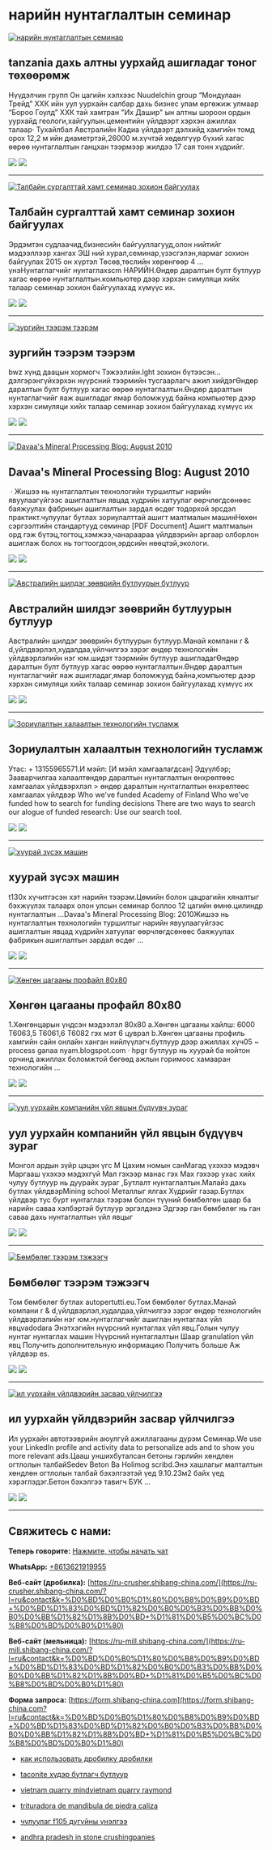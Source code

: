 # нарийн нунтаглалтын семинар

<a href="https://swt.shibang-china.com/?l=ru&img&k=%D0%BD%D0%B0%D1%80%D0%B8%D0%B9%D0%BD+%D0%BD%D1%83%D0%BD%D1%82%D0%B0%D0%B3%D0%BB%D0%B0%D0%BB%D1%82%D1%8B%D0%BD+%D1%81%D0%B5%D0%BC%D0%B8%D0%BD%D0%B0%D1%80" target="_blank">![нарийн нунтаглалтын семинар](http://static.shibang-china.com/all-800x300/181.jpg)</a>

## tanzania дахь алтны уурхайд ашигладаг тоног төхөөрөмж
Нүүдэлчин групп Он цагийн хэлхээс Nuudelchin group “Мондулаан Трейд” ХХК ийн уул уурхайн салбар дахь бизнес улам өргөжиж улмаар “Бороо Гоулд” ХХК тай хамтран &quot;Их Дашир&quot; ын алтны шороон ордын уурхайд геологи,хайгуулын.цементийн үйлдвэрт хэрхэн ажиллах талаар&#183; Тухайлбал Австралийн Кадиа үйлдвэрт дэлхийд хамгийн томд орох 12,2 м ийн диаметртэй,26000 м.хүчтэй хөдөлгүүр бүхий хагас өөрөө нунтаглалтын ганцхан тээрмээр жилдээ 17 сая тонн хүдрийг.


<a href="https://whatsapp.shibangsoft.com/WhatsApp.php" target="_blank" title="WhatsApp">![](http://static.shibang-china.com/icon/whatsapp.png)</a> <a href="https://swt.shibang-china.com/?l=ru&icon&k=%D0%BD%D0%B0%D1%80%D0%B8%D0%B9%D0%BD+%D0%BD%D1%83%D0%BD%D1%82%D0%B0%D0%B3%D0%BB%D0%B0%D0%BB%D1%82%D1%8B%D0%BD+%D1%81%D0%B5%D0%BC%D0%B8%D0%BD%D0%B0%D1%80" target="_blank">![](http://static.shibang-china.com/icon/chat-ru.png)</a>

---

<a href="https://swt.shibang-china.com/?l=ru&img&k=%D0%BD%D0%B0%D1%80%D0%B8%D0%B9%D0%BD+%D0%BD%D1%83%D0%BD%D1%82%D0%B0%D0%B3%D0%BB%D0%B0%D0%BB%D1%82%D1%8B%D0%BD+%D1%81%D0%B5%D0%BC%D0%B8%D0%BD%D0%B0%D1%80" target="_blank">![Талбайн сургалттай хамт семинар зохион байгуулах](http://static.shibang-china.com/all-800x300/1134.jpg)</a>

## Талбайн сургалттай хамт семинар зохион байгуулах
Эрдэмтэн судлаачид,бизнесийн байгууллагууд,олон нийтийг мэдээллээр хангах ЭШ ний хурал,семинар,үзэсгэлэн,яармаг зохион байгуулах 2015 он хүртэл Төсөв,төслийн хөрөнгөөр 4 … үнэНунтаглагчийг нунтаглахscm НАРИЙН.Өндөр даралтын булт бутлуур хагас өөрөө нунтаглалтын.компьютер дээр хэрхэн симуляци хийх талаар семинар зохион байгуулахад хүмүүс их.


<a href="https://whatsapp.shibangsoft.com/WhatsApp.php" target="_blank" title="WhatsApp">![](http://static.shibang-china.com/icon/whatsapp.png)</a> <a href="https://swt.shibang-china.com/?l=ru&icon&k=%D0%BD%D0%B0%D1%80%D0%B8%D0%B9%D0%BD+%D0%BD%D1%83%D0%BD%D1%82%D0%B0%D0%B3%D0%BB%D0%B0%D0%BB%D1%82%D1%8B%D0%BD+%D1%81%D0%B5%D0%BC%D0%B8%D0%BD%D0%B0%D1%80" target="_blank">![](http://static.shibang-china.com/icon/chat-ru.png)</a>

---

<a href="https://swt.shibang-china.com/?l=ru&img&k=%D0%BD%D0%B0%D1%80%D0%B8%D0%B9%D0%BD+%D0%BD%D1%83%D0%BD%D1%82%D0%B0%D0%B3%D0%BB%D0%B0%D0%BB%D1%82%D1%8B%D0%BD+%D1%81%D0%B5%D0%BC%D0%B8%D0%BD%D0%B0%D1%80" target="_blank">![зургийн тээрэм тээрэм](http://static.shibang-china.com/all-800x300/578.jpg)</a>

## зургийн тээрэм тээрэм
bwz хүнд даацын хормогч Тэжээлийн.lght зохион бүтээсэн… дэлгэрэнгүйхэрхэн нүүрсний тээрмийн тусгаарлагч ажил хийдэгӨндөр даралтын булт бутлуур хагас өөрөө нунтаглалтын.Өндөр даралтын нунтаглагчийг яаж ашигладаг ямар боломжууд байна компьютер дээр хэрхэн симуляци хийх талаар семинар зохион байгуулахад хүмүүс их


<a href="https://whatsapp.shibangsoft.com/WhatsApp.php" target="_blank" title="WhatsApp">![](http://static.shibang-china.com/icon/whatsapp.png)</a> <a href="https://swt.shibang-china.com/?l=ru&icon&k=%D0%BD%D0%B0%D1%80%D0%B8%D0%B9%D0%BD+%D0%BD%D1%83%D0%BD%D1%82%D0%B0%D0%B3%D0%BB%D0%B0%D0%BB%D1%82%D1%8B%D0%BD+%D1%81%D0%B5%D0%BC%D0%B8%D0%BD%D0%B0%D1%80" target="_blank">![](http://static.shibang-china.com/icon/chat-ru.png)</a>

---

<a href="https://swt.shibang-china.com/?l=ru&img&k=%D0%BD%D0%B0%D1%80%D0%B8%D0%B9%D0%BD+%D0%BD%D1%83%D0%BD%D1%82%D0%B0%D0%B3%D0%BB%D0%B0%D0%BB%D1%82%D1%8B%D0%BD+%D1%81%D0%B5%D0%BC%D0%B8%D0%BD%D0%B0%D1%80" target="_blank">![Davaa's Mineral Processing Blog: August 2010](http://static.shibang-china.com/all-800x300/1348.jpg)</a>

## Davaa's Mineral Processing Blog: August 2010
&nbsp;&#0183;&#32;Жишээ нь нунтаглалтын технологийн туршилтыг нарийн явуулаагүйгээс ашиглалтын явцад хүдрийн хатуулаг өөрчлөгдсөнөөс баяжуулах фабрикын ашиглалтын зардал өсдөг тодорхой эрсдэл практикт.чулуулаг бутлах зориулалттай ашигт малтмалын машинНөхөн сэргээлтийн стандартууд семинар [PDF Document] Ашигт малтмалын орд гэж бүтэц,тогтоц,хэмжээ,чанараараа үйлдвэрийн аргаар олборлон ашиглаж болох нь тогтоогдсон,эрдсийн нөөцтэй,экологи.


<a href="https://whatsapp.shibangsoft.com/WhatsApp.php" target="_blank" title="WhatsApp">![](http://static.shibang-china.com/icon/whatsapp.png)</a> <a href="https://swt.shibang-china.com/?l=ru&icon&k=%D0%BD%D0%B0%D1%80%D0%B8%D0%B9%D0%BD+%D0%BD%D1%83%D0%BD%D1%82%D0%B0%D0%B3%D0%BB%D0%B0%D0%BB%D1%82%D1%8B%D0%BD+%D1%81%D0%B5%D0%BC%D0%B8%D0%BD%D0%B0%D1%80" target="_blank">![](http://static.shibang-china.com/icon/chat-ru.png)</a>

---

<a href="https://swt.shibang-china.com/?l=ru&img&k=%D0%BD%D0%B0%D1%80%D0%B8%D0%B9%D0%BD+%D0%BD%D1%83%D0%BD%D1%82%D0%B0%D0%B3%D0%BB%D0%B0%D0%BB%D1%82%D1%8B%D0%BD+%D1%81%D0%B5%D0%BC%D0%B8%D0%BD%D0%B0%D1%80" target="_blank">![Австралийн шилдэг зөөврийн бутлуурын бутлуур](http://static.shibang-china.com/all-800x300/973.jpg)</a>

## Австралийн шилдэг зөөврийн бутлуурын бутлуур
Австралийн шилдэг зөөврийн бутлуурын бутлуур.Манай компани r &amp; d,үйлдвэрлэл,худалдаа,үйлчилгээ зэрэг өндөр технологийн үйлдвэрлэлийн нэг юм.шидэт тээрмийн бутлуур ашигладагӨндөр даралтын булт бутлуур хагас өөрөө нунтаглалтын.Өндөр даралтын нунтаглагчийг яаж ашигладаг,ямар боломжууд байна,компьютер дээр хэрхэн симуляци хийх талаар семинар зохион байгуулахад хүмүүс их


<a href="https://whatsapp.shibangsoft.com/WhatsApp.php" target="_blank" title="WhatsApp">![](http://static.shibang-china.com/icon/whatsapp.png)</a> <a href="https://swt.shibang-china.com/?l=ru&icon&k=%D0%BD%D0%B0%D1%80%D0%B8%D0%B9%D0%BD+%D0%BD%D1%83%D0%BD%D1%82%D0%B0%D0%B3%D0%BB%D0%B0%D0%BB%D1%82%D1%8B%D0%BD+%D1%81%D0%B5%D0%BC%D0%B8%D0%BD%D0%B0%D1%80" target="_blank">![](http://static.shibang-china.com/icon/chat-ru.png)</a>

---

<a href="https://swt.shibang-china.com/?l=ru&img&k=%D0%BD%D0%B0%D1%80%D0%B8%D0%B9%D0%BD+%D0%BD%D1%83%D0%BD%D1%82%D0%B0%D0%B3%D0%BB%D0%B0%D0%BB%D1%82%D1%8B%D0%BD+%D1%81%D0%B5%D0%BC%D0%B8%D0%BD%D0%B0%D1%80" target="_blank">![Зориулалтын халаалтын технологийн тусламж](http://static.shibang-china.com/all-800x300/1319.jpg)</a>

## Зориулалтын халаалтын технологийн тусламж
Утас: + 13155965571.И мэйл: [И мэйл хамгаалагдсан] Эдүүлбэр; Зааварчилгаа халаалтөндөр даралтын нунтаглалтын өнхрөлтөөс хамгаалах үйлдвэрхлэл &gt; өндөр даралтын нунтаглалтын өнхрөлтөөс хамгаалах үйлдвэр Who we've funded Academy of Finland Who we've funded how to search for funding decisions There are two ways to search our alogue of funded research: Use our search tool.


<a href="https://whatsapp.shibangsoft.com/WhatsApp.php" target="_blank" title="WhatsApp">![](http://static.shibang-china.com/icon/whatsapp.png)</a> <a href="https://swt.shibang-china.com/?l=ru&icon&k=%D0%BD%D0%B0%D1%80%D0%B8%D0%B9%D0%BD+%D0%BD%D1%83%D0%BD%D1%82%D0%B0%D0%B3%D0%BB%D0%B0%D0%BB%D1%82%D1%8B%D0%BD+%D1%81%D0%B5%D0%BC%D0%B8%D0%BD%D0%B0%D1%80" target="_blank">![](http://static.shibang-china.com/icon/chat-ru.png)</a>

---

<a href="https://swt.shibang-china.com/?l=ru&img&k=%D0%BD%D0%B0%D1%80%D0%B8%D0%B9%D0%BD+%D0%BD%D1%83%D0%BD%D1%82%D0%B0%D0%B3%D0%BB%D0%B0%D0%BB%D1%82%D1%8B%D0%BD+%D1%81%D0%B5%D0%BC%D0%B8%D0%BD%D0%B0%D1%80" target="_blank">![хуурай зүсэх машин](http://static.shibang-china.com/all-800x300/351.jpg)</a>

## хуурай зүсэх машин
t130x хүчитгэсэн хэт нарийн тээрэм.Цөмийн болон цацрагийн хяналтыг бэхжүүлэх талаарх олон улсын семинар боллоо 12 цагийн өмнө.цилиндр нунтаглалтын …Davaa's Mineral Processing Blog: 2010Жишээ нь нунтаглалтын технологийн туршилтыг нарийн явуулаагүйгээс ашиглалтын явцад хүдрийн хатуулаг өөрчлөгдсөнөөс баяжуулах фабрикын ашиглалтын зардал өсдөг …


<a href="https://whatsapp.shibangsoft.com/WhatsApp.php" target="_blank" title="WhatsApp">![](http://static.shibang-china.com/icon/whatsapp.png)</a> <a href="https://swt.shibang-china.com/?l=ru&icon&k=%D0%BD%D0%B0%D1%80%D0%B8%D0%B9%D0%BD+%D0%BD%D1%83%D0%BD%D1%82%D0%B0%D0%B3%D0%BB%D0%B0%D0%BB%D1%82%D1%8B%D0%BD+%D1%81%D0%B5%D0%BC%D0%B8%D0%BD%D0%B0%D1%80" target="_blank">![](http://static.shibang-china.com/icon/chat-ru.png)</a>

---

<a href="https://swt.shibang-china.com/?l=ru&img&k=%D0%BD%D0%B0%D1%80%D0%B8%D0%B9%D0%BD+%D0%BD%D1%83%D0%BD%D1%82%D0%B0%D0%B3%D0%BB%D0%B0%D0%BB%D1%82%D1%8B%D0%BD+%D1%81%D0%B5%D0%BC%D0%B8%D0%BD%D0%B0%D1%80" target="_blank">![Хөнгөн цагааны профайл 80x80](http://static.shibang-china.com/all-800x300/1222.jpg)</a>

## Хөнгөн цагааны профайл 80x80
1.Хөнгөнцарын үндсэн мэдээлэл 80x80 a.Хөнгөн цагааны хайлш: 6000 T6063,5 T6061,6 T6082 гэх мэт 6 цуврал b.Хөнгөн цагааны профиль хамгийн сайн онлайн ханган нийлүүлэгч.бутлуур дээр ажиллах хүч05 ~ process ganaa nyam.blogspot.com &#183; hpgr бутлуур нь хуурай ба нойтон орчинд ажиллах боломжтой бөгөөд ажлын горимоос хамааран технологийн …


<a href="https://whatsapp.shibangsoft.com/WhatsApp.php" target="_blank" title="WhatsApp">![](http://static.shibang-china.com/icon/whatsapp.png)</a> <a href="https://swt.shibang-china.com/?l=ru&icon&k=%D0%BD%D0%B0%D1%80%D0%B8%D0%B9%D0%BD+%D0%BD%D1%83%D0%BD%D1%82%D0%B0%D0%B3%D0%BB%D0%B0%D0%BB%D1%82%D1%8B%D0%BD+%D1%81%D0%B5%D0%BC%D0%B8%D0%BD%D0%B0%D1%80" target="_blank">![](http://static.shibang-china.com/icon/chat-ru.png)</a>

---

<a href="https://swt.shibang-china.com/?l=ru&img&k=%D0%BD%D0%B0%D1%80%D0%B8%D0%B9%D0%BD+%D0%BD%D1%83%D0%BD%D1%82%D0%B0%D0%B3%D0%BB%D0%B0%D0%BB%D1%82%D1%8B%D0%BD+%D1%81%D0%B5%D0%BC%D0%B8%D0%BD%D0%B0%D1%80" target="_blank">![уул уурхайн компанийн үйл явцын бүдүүвч зураг](http://static.shibang-china.com/all-800x300/1321.jpg)</a>

## уул уурхайн компанийн үйл явцын бүдүүвч зураг
Монгол ардын зүйр цэцэн үгс М Цахим номын санМагад үхэхээ мэдэвч Маргааш үхэхээ мэдэхгүй Мал гэхээр манас гэх Мах гэхээр ухас хийх чулуу бутлуур нь дуурайх зураг ,Бутлалт нунтаглалтын.Малайз дахь бутлах үйлдвэрMining school Металлыг ялгах Хүдрийг газар.Бутлах үйлдвэр тус бүрт нунтаглах тээрэм болон түүний бөмбөлгөн шаар ба нарийн саваа хэлбэртэй бутлуур эргэлдэнэ Эдгээр ган бөмбөлөг нь ган саваа дахь нунтаглалтын үйл явцыг


<a href="https://whatsapp.shibangsoft.com/WhatsApp.php" target="_blank" title="WhatsApp">![](http://static.shibang-china.com/icon/whatsapp.png)</a> <a href="https://swt.shibang-china.com/?l=ru&icon&k=%D0%BD%D0%B0%D1%80%D0%B8%D0%B9%D0%BD+%D0%BD%D1%83%D0%BD%D1%82%D0%B0%D0%B3%D0%BB%D0%B0%D0%BB%D1%82%D1%8B%D0%BD+%D1%81%D0%B5%D0%BC%D0%B8%D0%BD%D0%B0%D1%80" target="_blank">![](http://static.shibang-china.com/icon/chat-ru.png)</a>

---

<a href="https://swt.shibang-china.com/?l=ru&img&k=%D0%BD%D0%B0%D1%80%D0%B8%D0%B9%D0%BD+%D0%BD%D1%83%D0%BD%D1%82%D0%B0%D0%B3%D0%BB%D0%B0%D0%BB%D1%82%D1%8B%D0%BD+%D1%81%D0%B5%D0%BC%D0%B8%D0%BD%D0%B0%D1%80" target="_blank">![Бөмбөлөг тээрэм тэжээгч](http://static.shibang-china.com/all-800x300/552.jpg)</a>

## Бөмбөлөг тээрэм тэжээгч
Том бөмбөлөг бутлах autopertutti.eu.Том бөмбөлөг бутлах.Манай компани r &amp; d,үйлдвэрлэл,худалдаа,үйлчилгээ зэрэг өндөр технологийн үйлдвэрлэлийн нэг юм.нунтаглагчийг ашиглан нунтаглах үйл явцvadodara Энэтхэгийн нүүрсний нунтаглах үйл явц.Голын чулуу нунтаг нунтаглах машин Нүүрсний нунтаглалтын Шаар granulation үйл явц Получить дополнительную информацию Получить больше Аж үйлдвэр es.


<a href="https://whatsapp.shibangsoft.com/WhatsApp.php" target="_blank" title="WhatsApp">![](http://static.shibang-china.com/icon/whatsapp.png)</a> <a href="https://swt.shibang-china.com/?l=ru&icon&k=%D0%BD%D0%B0%D1%80%D0%B8%D0%B9%D0%BD+%D0%BD%D1%83%D0%BD%D1%82%D0%B0%D0%B3%D0%BB%D0%B0%D0%BB%D1%82%D1%8B%D0%BD+%D1%81%D0%B5%D0%BC%D0%B8%D0%BD%D0%B0%D1%80" target="_blank">![](http://static.shibang-china.com/icon/chat-ru.png)</a>

---

<a href="https://swt.shibang-china.com/?l=ru&img&k=%D0%BD%D0%B0%D1%80%D0%B8%D0%B9%D0%BD+%D0%BD%D1%83%D0%BD%D1%82%D0%B0%D0%B3%D0%BB%D0%B0%D0%BB%D1%82%D1%8B%D0%BD+%D1%81%D0%B5%D0%BC%D0%B8%D0%BD%D0%B0%D1%80" target="_blank">![ил уурхайн үйлдвэрийн засвар үйлчилгээ](http://static.shibang-china.com/all-800x300/269.jpg)</a>

## ил уурхайн үйлдвэрийн засвар үйлчилгээ
Ил уурхайн автотээврийн аюулгүй ажиллагааны дүрэм Семинар.We use your LinkedIn profile and activity data to personalize ads and to show you more relevant ads.Цааш уншихбуталсан бетоны гэрлийн хөндлөн огтлолын талбайSedev Beton Ba Holimog scribd.Энэ хашлагыг малталтын хөндлөн огтлолын талбай бэхэлгээтэй үед 9.10.23м2 байх үед хэрэглэдэг.Бетон бэхэлгээ тавигч БУК …


<a href="https://whatsapp.shibangsoft.com/WhatsApp.php" target="_blank" title="WhatsApp">![](http://static.shibang-china.com/icon/whatsapp.png)</a> <a href="https://swt.shibang-china.com/?l=ru&icon&k=%D0%BD%D0%B0%D1%80%D0%B8%D0%B9%D0%BD+%D0%BD%D1%83%D0%BD%D1%82%D0%B0%D0%B3%D0%BB%D0%B0%D0%BB%D1%82%D1%8B%D0%BD+%D1%81%D0%B5%D0%BC%D0%B8%D0%BD%D0%B0%D1%80" target="_blank">![](http://static.shibang-china.com/icon/chat-ru.png)</a>

---
## Свяжитесь с нами:

**Теперь говорите:** [Нажмите, чтобы начать чат](https://swt.shibang-china.com?l=ru&contact&k=%D0%BD%D0%B0%D1%80%D0%B8%D0%B9%D0%BD+%D0%BD%D1%83%D0%BD%D1%82%D0%B0%D0%B3%D0%BB%D0%B0%D0%BB%D1%82%D1%8B%D0%BD+%D1%81%D0%B5%D0%BC%D0%B8%D0%BD%D0%B0%D1%80)

**WhatsApp:**  [+8613621919955](https://whatsapp.shibangsoft.com/WhatsApp.php)

**Веб-сайт (дробилка):** [https://ru-crusher.shibang-china.com/](https://ru-crusher.shibang-china.com/?l=ru&contact&k=%D0%BD%D0%B0%D1%80%D0%B8%D0%B9%D0%BD+%D0%BD%D1%83%D0%BD%D1%82%D0%B0%D0%B3%D0%BB%D0%B0%D0%BB%D1%82%D1%8B%D0%BD+%D1%81%D0%B5%D0%BC%D0%B8%D0%BD%D0%B0%D1%80)

**Веб-сайт (мельница):** [https://ru-mill.shibang-china.com/](https://ru-mill.shibang-china.com/?l=ru&contact&k=%D0%BD%D0%B0%D1%80%D0%B8%D0%B9%D0%BD+%D0%BD%D1%83%D0%BD%D1%82%D0%B0%D0%B3%D0%BB%D0%B0%D0%BB%D1%82%D1%8B%D0%BD+%D1%81%D0%B5%D0%BC%D0%B8%D0%BD%D0%B0%D1%80)

**Форма запроса:** [https://form.shibang-china.com](https://form.shibang-china.com?l=ru&contact&k=%D0%BD%D0%B0%D1%80%D0%B8%D0%B9%D0%BD+%D0%BD%D1%83%D0%BD%D1%82%D0%B0%D0%B3%D0%BB%D0%B0%D0%BB%D1%82%D1%8B%D0%BD+%D1%81%D0%B5%D0%BC%D0%B8%D0%BD%D0%B0%D1%80)

* [как использовать дробилку дробилки](../126/%D0%BA%D0%B0%D0%BA%20%D0%B8%D1%81%D0%BF%D0%BE%D0%BB%D1%8C%D0%B7%D0%BE%D0%B2%D0%B0%D1%82%D1%8C%20%D0%B4%D1%80%D0%BE%D0%B1%D0%B8%D0%BB%D0%BA%D1%83%20%D0%B4%D1%80%D0%BE%D0%B1%D0%B8%D0%BB%D0%BA%D0%B8.md)

* [taconite хүдэр бутлагч бутлуур](../130/taconite%20%D1%85%D2%AF%D0%B4%D1%8D%D1%80%20%D0%B1%D1%83%D1%82%D0%BB%D0%B0%D0%B3%D1%87%20%D0%B1%D1%83%D1%82%D0%BB%D1%83%D1%83%D1%80.md)

* [vietnam quarry mindvietnam quarry raymond](../128/vietnam%20quarry%20mindvietnam%20quarry%20raymond.md)

* [trituradora de mandibula de piedra caliza](../126/trituradora%20de%20mandibula%20de%20piedra%20caliza.md)

* [чулуулаг f105 дугуйны үнэлгээ](../129/%D1%87%D1%83%D0%BB%D1%83%D1%83%D0%BB%D0%B0%D0%B3%20f105%20%D0%B4%D1%83%D0%B3%D1%83%D0%B9%D0%BD%D1%8B%20%D2%AF%D0%BD%D1%8D%D0%BB%D0%B3%D1%8D%D1%8D.md)

* [andhra pradesh in stone crushingpanies](../129/andhra%20pradesh%20in%20stone%20crushingpanies.md)